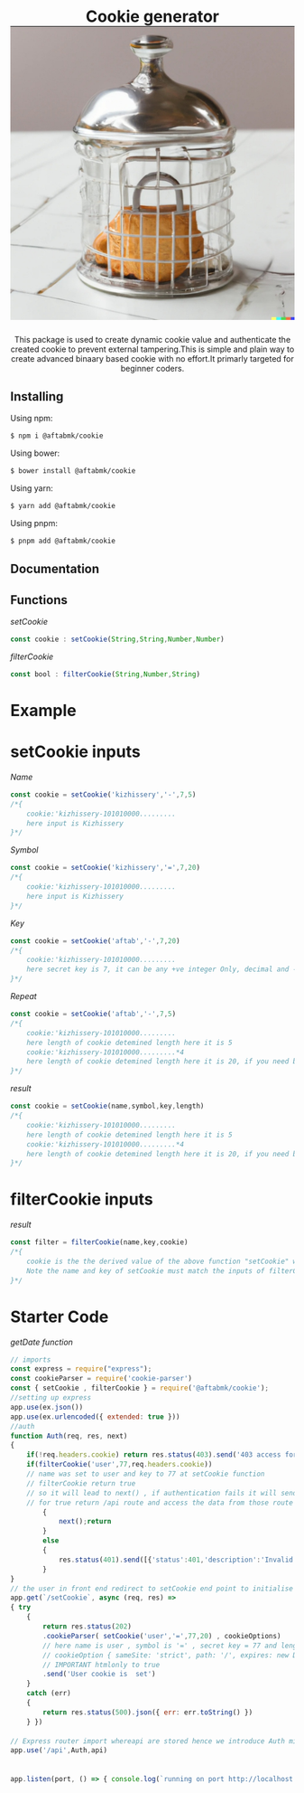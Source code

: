 <h1 align="center">
    Cookie generator
   <b>
        <a href="https://aftab.netlify.app"><img src="https://raw.githubusercontent.com/aftabmk/Cookie/master/image/cookie.jpg" /></a><br>
    </b>
</h1>
<p align="center">This package is used to create dynamic cookie value and authenticate the created cookie to prevent external tampering.This is simple and plain way to create advanced binaary based cookie with no effort.It primarly targeted for beginner coders.</p>

## Installing

Using npm:

```bash
$ npm i @aftabmk/cookie
```

Using bower:

```bash
$ bower install @aftabmk/cookie
```

Using yarn:

```bash
$ yarn add @aftabmk/cookie
```

Using pnpm:

```bash
$ pnpm add @aftabmk/cookie
```

## Documentation

## Functions
*setCookie*
```ts
const cookie : setCookie(String,String,Number,Number)
```
*filterCookie*
```ts
const bool : filterCookie(String,Number,String)
```

# Example
# setCookie inputs
*Name*
```js
const cookie = setCookie('kizhissery','-',7,5)
/*{
    cookie:'kizhissery-101010000.........
    here input is Kizhissery
}*/
```
*Symbol*
```js
const cookie = setCookie('kizhissery','=',7,20)
/*{
    cookie:'kizhissery-101010000.........
    here input is Kizhissery
}*/
```
*Key*
```js
const cookie = setCookie('aftab','-',7,20)
/*{
    cookie:'kizhissery-101010000.........
    here secret key is 7, it can be any +ve integer Only, decimal and -ve integer will not function
}*/
```
*Repeat*
```js
const cookie = setCookie('aftab','-',7,5)
/*{
    cookie:'kizhissery-101010000.........
    here length of cookie detemined length here it is 5
    cookie:'kizhissery-101010000.........*4
    here length of cookie detemined length here it is 20, if you need bigger cookie value , should be more than 5 and less than 20 for optimal result
}*/
```
*result*
```js
const cookie = setCookie(name,symbol,key,length)
/*{
    cookie:'kizhissery-101010000.........
    here length of cookie detemined length here it is 5
    cookie:'kizhissery-101010000.........*4
    here length of cookie detemined length here it is 20, if you need bigger cookie value , should be more than 5 and less than 20 for optimal result
}*/
```
# filterCookie inputs

*result*
```js
const filter = filterCookie(name,key,cookie)
/*{
    cookie is the the derived value of the above function "setCookie" which is passed to filter function.
    Note the name and key of setCookie must match the inputs of filterCookie.
}*/
```

# Starter Code
*getDate function*
```js
// imports
const express = require("express");
const cookieParser = require('cookie-parser')
const { setCookie , filterCookie } = require('@aftabmk/cookie');
//setting up express
app.use(ex.json())
app.use(ex.urlencoded({ extended: true }))
//auth
function Auth(req, res, next)
{
    if(!req.headers.cookie) return res.status(403).send('403 access forbidden')
    if(filterCookie('user',77,req.headers.cookie))
    // name was set to user and key to 77 at setCookie function
    // filterCookie return true
    // so it will lead to next() , if authentication fails it will send 403 to unauthorised api/json scrapper
    // for true return /api route and access the data from those route
        {
            next();return
        }
        else
        {
            res.status(401).send([{'status':401,'description':'Invalid certificate'}]);
        }
}
// the user in front end redirect to setCookie end point to initialise setCookie function to set cookie inside cookie-parser option
app.get(`/setCookie`, async (req, res) => 
{ try 
    { 
        return res.status(202)
        .cookieParser( setCookie('user','=',77,20) , cookieOptions)
        // here name is user , symbol is '=' , secret key = 77 and length = 20
        // cookieOption { sameSite: 'strict', path: '/', expires: new Date(Date.now() + 900000), httpOnly: true }
        // IMPORTANT htmlonly to true
        .send('User cookie is  set') 
    } 
    catch (err) 
    { 
        return res.status(500).json({ err: err.toString() }) 
    } })

// Express router import whereapi are stored hence we introduce Auth middleware , to prevent unwanted scrapers
app.use('/api',Auth,api)


app.listen(port, () => { console.log(`running on port http://localhost:5000`) })
